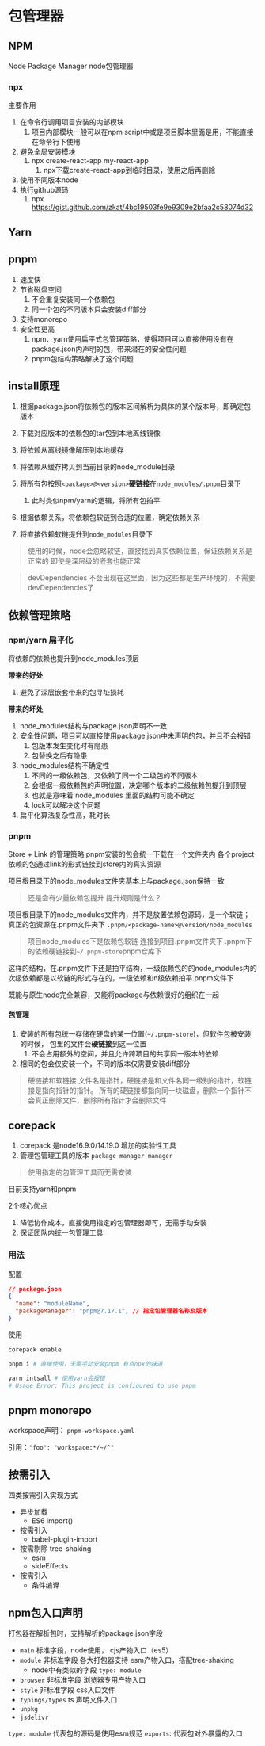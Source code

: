 # 包管理器

## NPM

Node Package Manager node包管理器

### npx

主要作用

1. 在命令行调用项目安装的内部模块
   1. 项目内部模块一般可以在npm script中或是项目脚本里面是用，不能直接在命令行下使用
2. 避免全局安装模块
   1. npx create-react-app my-react-app
      1. npx下载create-react-app到临时目录，使用之后再删除
3. 使用不同版本node
4. 执行github源码
   1. npx <https://gist.github.com/zkat/4bc19503fe9e9309e2bfaa2c58074d32>

## Yarn

## pnpm

1. 速度快
2. 节省磁盘空间
   1. 不会重复安装同一个依赖包
   2. 同一个包的不同版本只会安装diff部分
3. 支持monorepo
4. 安全性更高
   1. npm、yarn使用扁平式包管理策略，使得项目可以直接使用没有在package.json内声明的包，带来潜在的安全性问题
   2. pnpm包结构策略解决了这个问题

## install原理

1. 根据package.json将依赖包的版本区间解析为具体的某个版本号，即确定包版本
2. 下载对应版本的依赖包的tar包到本地离线镜像
3. 将依赖从离线镜像解压到本地缓存
4. 将依赖从缓存拷贝到当前目录的node_module目录

1. 将所有包按照`<package>@<version>`**硬链接**在`node_modules/.pnpm`目录下
   1. 此时类似npm/yarn的逻辑，将所有包拍平
2. 根据依赖关系，将依赖包软链到合适的位置，确定依赖关系
3. 将直接依赖软链提升到`node_modules`目录下

> 使用的时候，node会忽略软链，直接找到真实依赖位置，保证依赖关系是正常的
> 即使是深层级的嵌套也能正常

> devDependencies 不会出现在这里面，因为这些都是生产环境的，不需要devDependencies了

## 依赖管理策略

### npm/yarn 扁平化

将依赖的依赖也提升到node_modules顶层

**带来的好处**

1. 避免了深层嵌套带来的包寻址损耗

**带来的坏处**

1. node_modules结构与package.json声明不一致
2. 安全性问题，项目可以直接使用package.json中未声明的包，并且不会报错
   1. 包版本发生变化时有隐患
   2. 包替换之后有隐患
3. node_modules结构不确定性
   1. 不同的一级依赖包，又依赖了同一个二级包的不同版本
   2. 会根据一级依赖包的声明位置，决定哪个版本的二级依赖包提升到顶层
   3. 也就是意味着 node_modules 里面的结构可能不确定
   4. lock可以解决这个问题
4. 扁平化算法复杂性高，耗时长

### pnpm

Store + Link 的管理策略
pnpm安装的包会统一下载在一个文件夹内
各个project依赖的包通过link的形式链接到store内的真实资源

项目根目录下的node_modules文件夹基本上与package.json保持一致
> 还是会有少量依赖包提升
> 提升规则是什么？

项目根目录下的node_modules文件内，并不是放置依赖包源码，是一个软链；
真正的包资源在.pnpm文件夹下
`.pnpm/<package-name>@version/node_modules`

> 项目node_modules下是依赖包软链
> 连接到项目.pnpm文件夹下
> .pnpm下的依赖硬链接到`~/.pnpm-store`pnpm仓库下

这样的结构，在.pnpm文件下还是拍平结构，一级依赖包的的node_modules内的次级依赖都是以软链的形式存在的，一级依赖和n级依赖拍平.pnpm文件下

既能与原生node完全兼容，又能将package与依赖很好的组织在一起

#### 包管理

1. 安装的所有包统一存储在硬盘的某一位置(`~/.pnpm-store`)，但软件包被安装的时候， 包里的文件会**硬链接**到这一位置
   1. 不会占用额外的空间，并且允许跨项目的共享同一版本的依赖
2. 相同的包会仅安装一个，不同的版本仅需要安装diff部分

> 硬链接和软链接
> 文件名是指针，硬链接是和文件名同一级别的指针，软链接是指向指针的指针。
> 所有的硬链接都指向同一块磁盘，删除一个指针不会真正删除文件，删除所有指针才会删除文件

## corepack

1. corepack 是node16.9.0/14.19.0 增加的实验性工具
2. 管理包管理工具的版本 `package manager manager`

> 使用指定的包管理工具而无需安装

目前支持yarn和pnpm

2个核心优点

1. 降低协作成本，直接使用指定的包管理器即可，无需手动安装
2. 保证团队内统一包管理工具

### 用法

配置

```json
// package.json
{
  "name": "moduleName",
  "packageManager": "pnpm@7.17.1", // 指定包管理器名称及版本
}
```

使用

```bash
corepack enable

pnpm i # 直接使用，无需手动安装pnpm 有点npx的味道

yarn intsall # 使用yarn会报错
# Usage Error: This project is configured to use pnpm
```

## pnpm monorepo

workspace声明： `pnpm-workspace.yaml`

引用：`"foo": "workspace:*/~/^"`

## 按需引入

四类按需引入实现方式

+ 异步加载
  + ES6 import()
+ 按需引入
  + babel-plugin-import
+ 按需剔除 tree-shaking
  + esm
  + sideEffects
+ 按需引入
  + 条件编译

## npm包入口声明

打包器在解析包时，支持解析的package.json字段

+ `main` 标准字段，node使用， cjs产物入口（es5）
+ `module` 非标准字段 各大打包器支持  esm产物入口，搭配tree-shaking
  + node中有类似的字段  `type: module`
+ `browser` 非标准字段 浏览器专用产物入口
+ `style` 非标准字段 css入口文件
+ `typings/types` ts 声明文件入口
+ `unpkg`
+ `jsdelivr`

`type: module` 代表包的源码是使用esm规范
`exports`: 代表包对外暴露的入口
